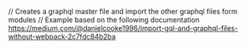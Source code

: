 // Creates a graphql master file and import the other graphql files form modules
// Example based on the following documentation https://medium.com/@danielcooke1996/import-gql-and-graphql-files-without-webpack-2c7fdc84b2ba
